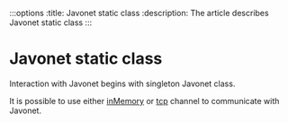 :::options
:title: Javonet static class
:description: The article describes Javonet static class
:::

# Javonet static class

Interaction with Javonet begins with singleton Javonet class.

 It is possible to use either [inMemory](https://www.javonet.com/guides/v2/`{calling_technology}`/`{called_technology}`/foundations/in-memory-channel) or [tcp](https://www.javonet.com/guides/v2/`{calling_technology}`/`{called_technology}`/foundations/tcpchannel) channel to communicate with Javonet.

 